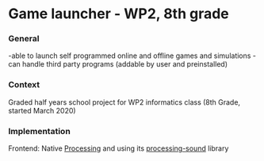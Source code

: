 # Game launcher - WP2, 8th grade
### General
-able to launch self programmed online and offline games and simulations
-can handle third party programs (addable by user and preinstalled)
### Context
Graded half years school project for WP2 informatics class (8th Grade, started March 2020)
### Implementation
Frontend: Native [Processing](https://processing.org/) and using its [processing-sound](https://github.com/processing/processing-sound) library